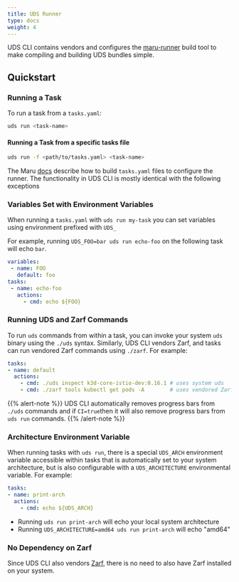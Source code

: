 ```yaml
---
title: UDS Runner
type: docs
weight: 4
---
```

UDS CLI contains vendors and configures the [maru-runner](https://github.com/defenseunicorns/maru-runner) build tool to make compiling and building UDS bundles simple.

## Quickstart

### Running a Task

To run a task from a `tasks.yaml`:

```bash
uds run <task-name>
```

#### Running a Task from a specific tasks file

```bash
uds run -f <path/to/tasks.yaml> <task-name>
```

The Maru [docs](https://github.com/defenseunicorns/maru-runner) describe how to build `tasks.yaml` files to configure the runner. The functionality in UDS CLI is mostly identical with the following exceptions

### Variables Set with Environment Variables

When running a `tasks.yaml` with `uds run my-task` you can set variables using environment prefixed with `UDS_`

For example, running `UDS_FOO=bar uds run echo-foo` on the following task will echo `bar`.

```yaml
variables:
 - name: FOO
   default: foo
tasks:
 - name: echo-foo
   actions:
     - cmd: echo ${FOO}
```

### Running UDS and Zarf Commands

To run `uds` commands from within a task, you can invoke your system `uds` binary using the `./uds` syntax. Similarly, UDS CLI vendors Zarf, and tasks can run vendored Zarf commands using `./zarf`. For example:

```yaml
tasks:
- name: default
  actions:
    - cmd: ./uds inspect k3d-core-istio-dev:0.16.1 # uses system uds
    - cmd: ./zarf tools kubectl get pods -A        # uses vendored Zarf
```

{{% alert-note %}}
UDS CLI automatically removes progress bars from `./uds` commands and if `CI=true`then it will also remove progress bars from `uds run` commands.
{{% /alert-note %}}

### Architecture Environment Variable

When running tasks with `uds run`, there is a special `UDS_ARCH` environment variable accessible within tasks that is automatically set to your system architecture, but is also configurable with a `UDS_ARCHITECTURE` environmental variable. For example:

```yaml
tasks:
- name: print-arch
  actions:
    - cmd: echo ${UDS_ARCH}
```

- Running `uds run print-arch` will echo your local system architecture
- Running `UDS_ARCHITECTURE=amd64 uds run print-arch` will echo "amd64"

### No Dependency on Zarf

Since UDS CLI also vendors [Zarf](https://github.com/defenseunicorns/zarf), there is no need to also have Zarf installed on your system.
